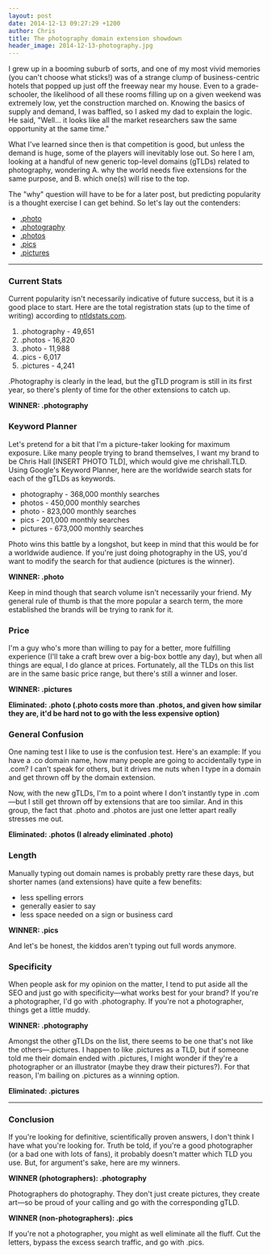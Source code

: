 ```yaml
---
layout: post
date: 2014-12-13 09:27:29 +1200
author: Chris
title: The photography domain extension showdown
header_image: 2014-12-13-photography.jpg
---
```


<!-- excerpt -->

I grew up in a booming suburb of sorts, and one of my most vivid memories (you can't choose what sticks!) was of a strange clump of business-centric hotels that popped up just off the freeway near my house. Even to a grade-schooler, the likelihood of all these rooms filling up on a given weekend was extremely low, yet the construction marched on. Knowing the basics of supply and demand, I was baffled, so I asked my dad to explain the logic. He said, "Well... it looks like all the market researchers saw the same opportunity at the same time."

What I've learned since then is that competition is good, but unless the demand is huge, some of the players will inevitably lose out. So here I am, looking at a handful of new generic top-level domains (gTLDs) related to photography, wondering A. why the world needs five extensions for the same purpose, and B. which one(s) will rise to the top.

The "why" question will have to be for a later post, but predicting popularity is a thought exercise I can get behind. So let's lay out the contenders:

+ [.photo](https://iwantmyname.com/domains/dot-photo)
+ [.photography](https://iwantmyname.com/domains/dot-photography)
+ [.photos](https://iwantmyname.com/domains/dot-photos)
+ [.pics](https://iwantmyname.com/domains/dot-pics)
+ [.pictures](https://iwantmyname.com/domains/dot-pictures)

<!-- /excerpt -->

***

### Current Stats

Current popularity isn't necessarily indicative of future success, but it is a good place to start. Here are the total registration stats (up to the time of writing) according to [ntldstats.com](http://ntldstats.com).

1. .photography - 49,651
2. .photos - 16,820
3. .photo - 11,988
4. .pics - 6,017
5. .pictures - 4,241

.Photography is clearly in the lead, but the gTLD program is still in its first year, so there's plenty of time for the other extensions to catch up.

**WINNER: .photography**

### Keyword Planner

Let's pretend for a bit that I'm a picture-taker looking for maximum exposure. Like many people trying to brand themselves, I want my brand to be Chris Hall [INSERT PHOTO TLD], which would give me chrishall.TLD. Using Google's Keyword Planner, here are the worldwide search stats for each of the gTLDs as keywords. 

+ photography - 368,000 monthly searches
+ photos - 450,000 monthly searches
+ photo - 823,000 monthly searches
+ pics - 201,000 monthly searches
+ pictures - 673,000 monthly searches

Photo wins this battle by a longshot, but keep in mind that this would be for a worldwide audience. If you're just doing photography in the US, you'd want to modify the search for that audience (pictures is the winner).

**WINNER: .photo**

Keep in mind though that search volume isn't necessarily your friend. My general rule of thumb is that the more popular a search term, the more established the brands will be trying to rank for it. 

### Price

I'm a guy who's more than willing to pay for a better, more fulfilling experience (I'll take a craft brew over a big-box bottle any day), but when all things are equal, I do glance at prices. Fortunately, all the TLDs on this list are in the same basic price range, but there's still a winner and loser.

**WINNER: .pictures**

**Eliminated: .photo (.photo costs more than .photos, and given how similar they are, it'd be hard not to go with the less expensive option)**

### General Confusion

One naming test I like to use is the confusion test. Here's an example: If you have a .co domain name, how many people are going to accidentally type in .com? I can't speak for others, but it drives me nuts when I type in a domain and get thrown off by the domain extension. 

Now, with the new gTLDs, I'm to a point where I don't instantly type in .com—but I still get thrown off by extensions that are too similar. And in this group, the fact that .photo and .photos are just one letter apart really stresses me out. 

**Eliminated: .photos (I already eliminated .photo)**

### Length

Manually typing out domain names is probably pretty rare these days, but shorter names (and extensions) have quite a few benefits:

+ less spelling errors
+ generally easier to say
+ less space needed on a sign or business card

**WINNER: .pics**

And let's be honest, the kiddos aren't typing out full words anymore.

### Specificity

When people ask for my opinion on the matter, I tend to put aside all the SEO and just go with specificity—what works best for your brand? If you're a photographer, I'd go with .photography. If you're not a photographer, things get a little muddy. 

**WINNER: .photography**

Amongst the other gTLDs on the list, there seems to be one that's not like the others—.pictures. I happen to like .pictures as a TLD, but if someone told me their domain ended with .pictures, I might wonder if they're a photographer or an illustrator (maybe they draw their pictures?). For that reason, I'm bailing on .pictures as a winning option. 

**Eliminated: .pictures**

***

### Conclusion

If you're looking for definitive, scientifically proven answers, I don't think I have what you're looking for. Truth be told, if you're a good photographer (or a bad one with lots of fans), it probably doesn't matter which TLD you use. But, for argument's sake, here are my winners. 

**WINNER (photographers): .photography**

Photographers do photography. They don't just create pictures, they create art—so be proud of your calling and go with the corresponding gTLD.

**WINNER (non-photographers): .pics**

If you're not a photographer, you might as well eliminate all the fluff. Cut the letters, bypass the excess search traffic, and go with .pics.


